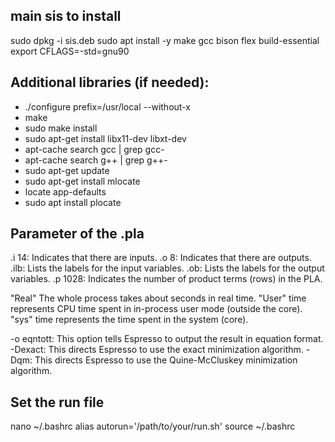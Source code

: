 
## main sis to install

  sudo dpkg -i sis.deb
  sudo apt install -y make gcc bison flex build-essential
  export CFLAGS=-std=gnu90

## Additional libraries (if needed):
  - ./configure prefix=/usr/local --without-x
  - make
  - sudo make install
  - sudo apt-get install libx11-dev libxt-dev
  - apt-cache search gcc | grep gcc-
  - apt-cache search g++ | grep g++-
  - sudo apt-get update
  - sudo apt-get install mlocate
  - locate app-defaults
  - sudo apt install plocate

## Parameter of the .pla
.i 14: Indicates that there are inputs.
.o 8: Indicates that there are outputs.
.ilb: Lists the labels for the input variables.
.ob: Lists the labels for the output variables.
.p 1028: Indicates the number of product terms (rows) in the PLA.

"Real" The whole process takes about seconds in real time.
"User" time represents CPU time spent in in-process user mode (outside the core).
"sys" time represents the time spent in the system (core).

-o eqntott: This option tells Espresso to output the result in equation format.
-Dexact: This directs Espresso to use the exact minimization algorithm.
-Dqm: This directs Espresso to use the Quine-McCluskey minimization algorithm.


## Set the run file
  nano ~/.bashrc
  alias autorun='/path/to/your/run.sh'
  source ~/.bashrc
